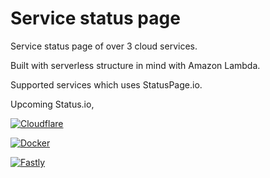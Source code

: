 # Service status page

Service status page of over 3 cloud services.

Built with serverless structure in mind with Amazon Lambda.

Supported services which uses StatusPage.io.

Upcoming Status.io, 

[![Cloudflare](https://img.shields.io/badge/Cloudflare-Operational-green.svg)](https://www.cloudflarestatus.com/)

[![Docker](https://img.shields.io/badge/Docker-Major-red.svg)](https://status.docker.com)

[![Fastly](https://img.shields.io/badge/Fastly-Minor-FDC000.svg)](https://status.fastly.com)

